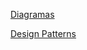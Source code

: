 <p><a href="https://github.com/DiegoSou/tools-diagramas/tree/project/design-patterns">Diagramas</a></p>
<p><a href="https://refactoring.guru/">Design Patterns</a></p>
